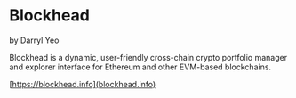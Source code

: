 # Blockhead

by Darryl Yeo

Blockhead is a dynamic, user-friendly cross-chain crypto portfolio manager and explorer interface for Ethereum and other EVM-based blockchains.

[https://blockhead.info](blockhead.info)
